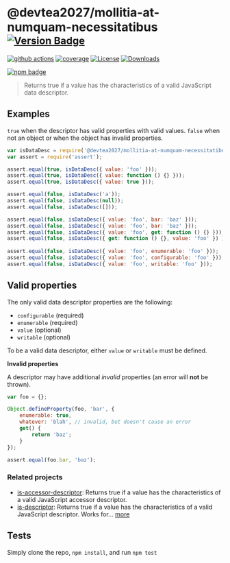 # @devtea2027/mollitia-at-numquam-necessitatibus <sup>[![Version Badge][npm-version-svg]][package-url]</sup>

[![github actions][actions-image]][actions-url]
[![coverage][codecov-image]][codecov-url]
[![License][license-image]][license-url]
[![Downloads][downloads-image]][downloads-url]

[![npm badge][npm-badge-png]][package-url]

> Returns true if a value has the characteristics of a valid JavaScript data descriptor.

## Examples

`true` when the descriptor has valid properties with valid values.
`false` when not an object or when the object has invalid properties.

```js
var isDataDesc = require('@devtea2027/mollitia-at-numquam-necessitatibus');
var assert = require('assert');

assert.equal(true, isDataDesc({ value: 'foo' }));
assert.equal(true, isDataDesc({ value: function () {} }));
assert.equal(true, isDataDesc({ value: true }));

assert.equal(false, isDataDesc('a'));
assert.equal(false, isDataDesc(null));
assert.equal(false, isDataDesc([]));

assert.equal(false, isDataDesc({ value: 'foo', bar: 'baz' }));
assert.equal(false, isDataDesc({ value: 'foo', bar: 'baz' }));
assert.equal(false, isDataDesc({ value: 'foo', get: function () {} }));
assert.equal(false, isDataDesc({ get: function () {}, value: 'foo' }) );
 
assert.equal(false, isDataDesc({ value: 'foo', enumerable: 'foo' }));
assert.equal(false, isDataDesc({ value: 'foo', configurable: 'foo' }));
assert.equal(false, isDataDesc({ value: 'foo', writable: 'foo' }));
```

## Valid properties

The only valid data descriptor properties are the following:

* `configurable` (required)
* `enumerable` (required)
* `value` (optional)
* `writable` (optional)

To be a valid data descriptor, either `value` or `writable` must be defined.

**Invalid properties**

A descriptor may have additional _invalid_ properties (an error will **not** be thrown).

```js
var foo = {};

Object.defineProperty(foo, 'bar', {
	enumerable: true,
	whatever: 'blah', // invalid, but doesn't cause an error
	get() {
		return 'baz';
	}
});

assert.equal(foo.bar, 'baz');
```

### Related projects

* [is-accessor-descriptor](https://npmjs.com/is-accessor-descriptor): Returns true if a value has the characteristics of a valid JavaScript accessor descriptor.
* [is-descriptor](https://npmjs.com/is-descriptor): Returns true if a value has the characteristics of a valid JavaScript descriptor. Works for… [more](https://npmjs.com/is-descriptor)

## Tests

Simply clone the repo, `npm install`, and run `npm test`

[package-url]: https://npmjs.org/package/@devtea2027/mollitia-at-numquam-necessitatibus
[npm-version-svg]: https://versionbadg.es/inspect-js/@devtea2027/mollitia-at-numquam-necessitatibus.svg
[deps-svg]: https://david-dm.org/inspect-js/@devtea2027/mollitia-at-numquam-necessitatibus.svg
[deps-url]: https://david-dm.org/inspect-js/@devtea2027/mollitia-at-numquam-necessitatibus
[dev-deps-svg]: https://david-dm.org/inspect-js/@devtea2027/mollitia-at-numquam-necessitatibus/dev-status.svg
[dev-deps-url]: https://david-dm.org/inspect-js/@devtea2027/mollitia-at-numquam-necessitatibus#info=devDependencies
[npm-badge-png]: https://nodei.co/npm/@devtea2027/mollitia-at-numquam-necessitatibus.png?downloads=true&stars=true
[license-image]: https://img.shields.io/npm/l/@devtea2027/mollitia-at-numquam-necessitatibus.svg
[license-url]: LICENSE
[downloads-image]: https://img.shields.io/npm/dm/@devtea2027/mollitia-at-numquam-necessitatibus.svg
[downloads-url]: https://npm-stat.com/charts.html?package=@devtea2027/mollitia-at-numquam-necessitatibus
[codecov-image]: https://codecov.io/gh/inspect-js/@devtea2027/mollitia-at-numquam-necessitatibus/branch/main/graphs/badge.svg
[codecov-url]: https://app.codecov.io/gh/inspect-js/@devtea2027/mollitia-at-numquam-necessitatibus/
[actions-image]: https://img.shields.io/endpoint?url=https://github-actions-badge-u3jn4tfpocch.runkit.sh/inspect-js/@devtea2027/mollitia-at-numquam-necessitatibus
[actions-url]: https://github.com/devtea2027/mollitia-at-numquam-necessitatibus/actions
